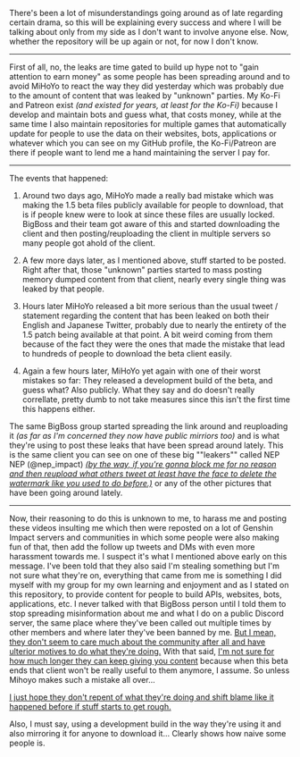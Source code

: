 There's been a lot of misunderstandings going around as of late regarding certain drama, so this will be explaining every success and where I will be talking about only from my side as I don't want to involve anyone else. Now, whether the repository will be up again or not, for now I don't know.

---

First of all, no, the leaks are time gated to build up hype not to "gain attention to earn money" as some people has been spreading around and to avoid MiHoYo to react the way they did yesterday which was probably due to the amount of content that was leaked by "unknown" parties. My Ko-Fi and Patreon exist *(and existed for years, at least for the Ko-Fi)* because I develop and maintain bots and guess what, that costs money, while at the same time I also maintain repositories for multiple games that automatically update for people to use the data on their websites, bots, applications or whatever which you can see on my GitHub profile, the Ko-Fi/Patreon are there if people want to lend me a hand maintaining the server I pay for.

---

The events that happened:

1) Around two days ago, MiHoYo made a really bad mistake which was making the 1.5 beta files publicly available for people to download, that is if people knew were to look at since these files are usually locked. BigBoss and their team got aware of this and started downloading the client and then posting/reuploading the client in multiple servers so many people got ahold of the client. 

2) A few more days later, as I mentioned above, stuff started to be posted. Right after that, those "unknown" parties started to mass posting memory dumped content from that client, nearly every single thing was leaked by that people.

3) Hours later MiHoYo released a bit more serious than the usual tweet / statement regarding the content that has been leaked on both their English and Japanese Twitter, probably due to nearly the entirety of the 1.5 patch being available at that point. A bit weird coming from them because of the fact they were the ones that made the mistake that lead to hundreds of people to download the beta client easily.

4) Again a few hours later, MiHoYo yet again with one of their worst mistakes so far: They released a development build of the beta, and guess what? Also publicly. What they say and do doesn't really correllate, pretty dumb to not take measures since this isn't the first time this happens either. 

The same BigBoss group started spreading the link around and reuploading it *(as far as I'm concerned they now have public mirriors too)* and is what they're using to post these leaks that have been spread around lately. This is the same client you can see on one of these big ""leakers"" called NEP NEP (@nep_impact) *[(by the way, if you're gonna block me for no reason and then reupload what others tweet at least have the face to delete the watermark like you used to do before.)](https://i.imgur.com/dAYmt4a.png)* or any of the other pictures that have been going around lately.

---

Now, their reasoning to do this is unknown to me, to harass me and posting these videos insulting me which then were reposted on a lot of Genshin Impact servers and communities in which some people were also making fun of that, then add the follow up tweets and DMs with even more harassment towards me. I suspect it's what I mentioned above early on this message. I've been told that they also said I'm stealing something but I'm not sure what they're on, everything that came from me is something I did myself with my group for my own learning and enjoyment and as I stated on this repository, to provide content for people to build APIs, websites, bots, applications, etc. I never talked with that BigBoss person until I told them to stop spreading misinformation about me and what I do on a public Discord server, the same place where they've been called out multiple times by other members and where later they've been banned by me. [But I mean, they don't seem to care much about the community after all and have ulterior motives to do what they're doing.](https://i.imgur.com/rdOxVIJ.png) With that said, [I'm not sure for how much longer they can keep giving you content](https://i.imgur.com/bD45ZIu.png) because when this beta ends that client won't be really useful to them anymore, I assume. So unless Mihoyo makes such a mistake all over...

[I just hope they don't repent of what they're doing and shift blame like it happened before if stuff starts to get rough.](https://i.imgur.com/dXce2ab.png)

Also, I must say, using a development build in the way they're using it and also mirroring it for anyone to download it... Clearly shows how naive some people is.